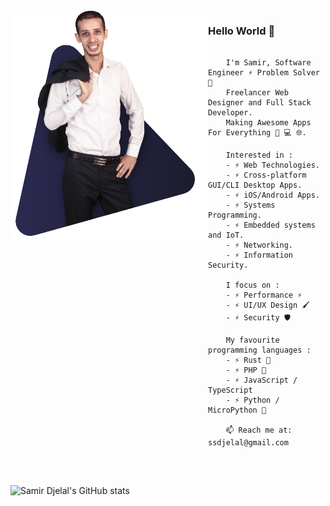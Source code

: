 <img src="https://raw.githubusercontent.com/samirdjelal/samirdjelal/master/profile.png" align="left" />

### Hello World 👋
 
```

    I'm Samir, Software Engineer ⚡ Problem Solver 🐞
    Freelancer Web Designer and Full Stack Developer.
    Making Awesome Apps For Everything 📱 💻 🌐.

    Interested in :
    - ⚡ Web Technologies.
    - ⚡ Cross-platform GUI/CLI Desktop Apps.
    - ⚡ iOS/Android Apps.
    - ⚡ Systems Programming.
    - ⚡ Embedded systems and IoT.
    - ⚡ Networking.
    - ⚡ Information Security.

    I focus on :
    - ⚡ Performance ⚡
    - ⚡ UI/UX Design 🖌️
    - ⚡ Security 🛡️
    
    My favourite programming languages :
    - ⚡ Rust 🦀
    - ⚡ PHP 🐘
    - ⚡ JavaScript / TypeScript
    - ⚡ Python / MicroPython 🐍
    
    📫 Reach me at: ssdjelal@gmail.com
    
```

<br>


![Samir Djelal's GitHub stats](https://github-readme-stats.vercel.app/api?username=samirdjelal&show_icons=true&icon_color=ffc107&&bg_color=30,2b2950,1d1c2f&title_color=fdd641&text_color=ddd&border_color=1d1b38)
